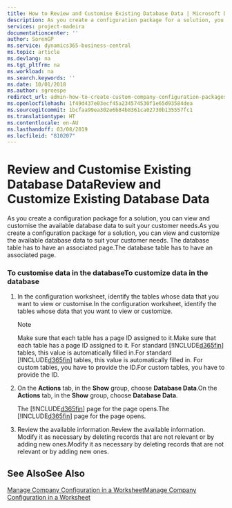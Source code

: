 ```yaml
---
title: How to Review and Customise Existing Database Data | Microsoft Docs
description: As you create a configuration package for a solution, you can view and customise the available database data to suit your customer needs. The database table has to have an associated page.
services: project-madeira
documentationcenter: ''
author: SorenGP
ms.service: dynamics365-business-central
ms.topic: article
ms.devlang: na
ms.tgt_pltfrm: na
ms.workload: na
ms.search.keywords: ''
ms.date: 10/01/2018
ms.author: sgroespe
redirect_url: admin-how-to-create-custom-company-configuration-packages
ms.openlocfilehash: 1f49d437e03ecf45a234574530f1e65d93584dea
ms.sourcegitcommit: 1bcfaa99ea302e6b84b8361ca02730b135557fc1
ms.translationtype: HT
ms.contentlocale: en-AU
ms.lasthandoff: 03/08/2019
ms.locfileid: "810207"
---
```

# <a name="review-and-customize-existing-database-data"></a><span data-ttu-id="89c29-104">Review and Customise Existing Database Data</span><span class="sxs-lookup"><span data-stu-id="89c29-104">Review and Customize Existing Database Data</span></span>
<span data-ttu-id="89c29-105">As you create a configuration package for a solution, you can view and customise the available database data to suit your customer needs.</span><span class="sxs-lookup"><span data-stu-id="89c29-105">As you create a configuration package for a solution, you can view and customize the available database data to suit your customer needs.</span></span> <span data-ttu-id="89c29-106">The database table has to have an associated page.</span><span class="sxs-lookup"><span data-stu-id="89c29-106">The database table has to have an associated page.</span></span>  

### <a name="to-customize-data-in-the-database"></a><span data-ttu-id="89c29-107">To customise data in the database</span><span class="sxs-lookup"><span data-stu-id="89c29-107">To customize data in the database</span></span>  

1.  <span data-ttu-id="89c29-108">In the configuration worksheet, identify the tables whose data that you want to view or customise.</span><span class="sxs-lookup"><span data-stu-id="89c29-108">In the configuration worksheet, identify the tables whose data that you want to view or customize.</span></span>  

    > [!NOTE]  
    >  <span data-ttu-id="89c29-109">Make sure that each table has a page ID assigned to it.</span><span class="sxs-lookup"><span data-stu-id="89c29-109">Make sure that each table has a page ID assigned to it.</span></span> <span data-ttu-id="89c29-110">For standard [!INCLUDE[d365fin](includes/d365fin_md.md)] tables, this value is automatically filled in.</span><span class="sxs-lookup"><span data-stu-id="89c29-110">For standard [!INCLUDE[d365fin](includes/d365fin_md.md)] tables, this value is automatically filled in.</span></span> <span data-ttu-id="89c29-111">For custom tables, you have to provide the ID.</span><span class="sxs-lookup"><span data-stu-id="89c29-111">For custom tables, you have to provide the ID.</span></span>  

2.  <span data-ttu-id="89c29-112">On the **Actions** tab, in the **Show** group, choose **Database Data**.</span><span class="sxs-lookup"><span data-stu-id="89c29-112">On the **Actions** tab, in the **Show** group, choose **Database Data**.</span></span>  

     <span data-ttu-id="89c29-113">The [!INCLUDE[d365fin](includes/d365fin_md.md)] page for the page opens.</span><span class="sxs-lookup"><span data-stu-id="89c29-113">The [!INCLUDE[d365fin](includes/d365fin_md.md)] page for the page opens.</span></span>  

3.  <span data-ttu-id="89c29-114">Review the available information.</span><span class="sxs-lookup"><span data-stu-id="89c29-114">Review the available information.</span></span> <span data-ttu-id="89c29-115">Modify it as necessary by deleting records that are not relevant or by adding new ones.</span><span class="sxs-lookup"><span data-stu-id="89c29-115">Modify it as necessary by deleting records that are not relevant or by adding new ones.</span></span>  

## <a name="see-also"></a><span data-ttu-id="89c29-116">See Also</span><span class="sxs-lookup"><span data-stu-id="89c29-116">See Also</span></span>  
 [<span data-ttu-id="89c29-117">Manage Company Configuration in a Worksheet</span><span class="sxs-lookup"><span data-stu-id="89c29-117">Manage Company Configuration in a Worksheet</span></span>](admin-how-to-manage-company-configuration-in-a-worksheet.md)
